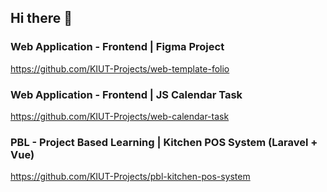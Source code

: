 ## Hi there 👋

### Web Application - Frontend | Figma Project
https://github.com/KIUT-Projects/web-template-folio

### Web Application - Frontend | JS Calendar Task
https://github.com/KIUT-Projects/web-calendar-task

### PBL - Project Based Learning | Kitchen POS System (Laravel + Vue)
https://github.com/KIUT-Projects/pbl-kitchen-pos-system

